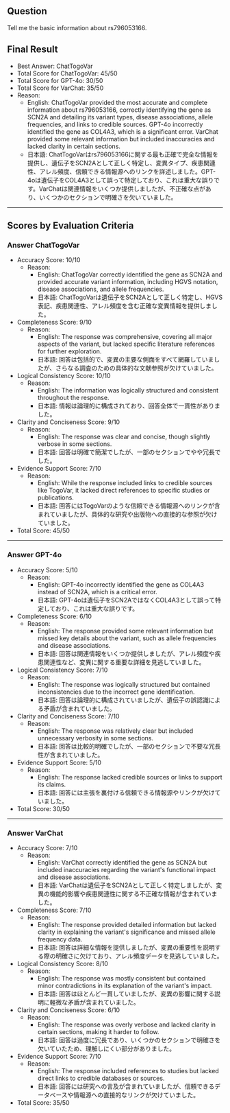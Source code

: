 ## Question

Tell me the basic information about rs796053166.

## Final Result

- Best Answer: ChatTogoVar
- Total Score for ChatTogoVar: 45/50
- Total Score for GPT-4o: 30/50
- Total Score for VarChat: 35/50
- Reason:
  - English: ChatTogoVar provided the most accurate and complete information about rs796053166, correctly identifying the gene as SCN2A and detailing its variant types, disease associations, allele frequencies, and links to credible sources. GPT-4o incorrectly identified the gene as COL4A3, which is a significant error. VarChat provided some relevant information but included inaccuracies and lacked clarity in certain sections.
  - 日本語: ChatTogoVarはrs796053166に関する最も正確で完全な情報を提供し、遺伝子をSCN2Aとして正しく特定し、変異タイプ、疾患関連性、アレル頻度、信頼できる情報源へのリンクを詳述しました。GPT-4oは遺伝子をCOL4A3として誤って特定しており、これは重大な誤りです。VarChatは関連情報をいくつか提供しましたが、不正確な点があり、いくつかのセクションで明確さを欠いていました。

---

## Scores by Evaluation Criteria

### Answer ChatTogoVar
- Accuracy Score: 10/10
  - Reason: 
    - English: ChatTogoVar correctly identified the gene as SCN2A and provided accurate variant information, including HGVS notation, disease associations, and allele frequencies.
    - 日本語: ChatTogoVarは遺伝子をSCN2Aとして正しく特定し、HGVS表記、疾患関連性、アレル頻度を含む正確な変異情報を提供しました。
- Completeness Score: 9/10
  - Reason: 
    - English: The response was comprehensive, covering all major aspects of the variant, but lacked specific literature references for further exploration.
    - 日本語: 回答は包括的で、変異の主要な側面をすべて網羅していましたが、さらなる調査のための具体的な文献参照が欠けていました。
- Logical Consistency Score: 10/10
  - Reason: 
    - English: The information was logically structured and consistent throughout the response.
    - 日本語: 情報は論理的に構成されており、回答全体で一貫性がありました。
- Clarity and Conciseness Score: 9/10
  - Reason: 
    - English: The response was clear and concise, though slightly verbose in some sections.
    - 日本語: 回答は明確で簡潔でしたが、一部のセクションでやや冗長でした。
- Evidence Support Score: 7/10
  - Reason: 
    - English: While the response included links to credible sources like TogoVar, it lacked direct references to specific studies or publications.
    - 日本語: 回答にはTogoVarのような信頼できる情報源へのリンクが含まれていましたが、具体的な研究や出版物への直接的な参照が欠けていました。
- Total Score: 45/50

---

### Answer GPT-4o
- Accuracy Score: 5/10
  - Reason: 
    - English: GPT-4o incorrectly identified the gene as COL4A3 instead of SCN2A, which is a critical error.
    - 日本語: GPT-4oは遺伝子をSCN2AではなくCOL4A3として誤って特定しており、これは重大な誤りです。
- Completeness Score: 6/10
  - Reason: 
    - English: The response provided some relevant information but missed key details about the variant, such as allele frequencies and disease associations.
    - 日本語: 回答は関連情報をいくつか提供しましたが、アレル頻度や疾患関連性など、変異に関する重要な詳細を見逃していました。
- Logical Consistency Score: 7/10
  - Reason: 
    - English: The response was logically structured but contained inconsistencies due to the incorrect gene identification.
    - 日本語: 回答は論理的に構成されていましたが、遺伝子の誤認識による矛盾が含まれていました。
- Clarity and Conciseness Score: 7/10
  - Reason: 
    - English: The response was relatively clear but included unnecessary verbosity in some sections.
    - 日本語: 回答は比較的明確でしたが、一部のセクションで不要な冗長性が含まれていました。
- Evidence Support Score: 5/10
  - Reason: 
    - English: The response lacked credible sources or links to support its claims.
    - 日本語: 回答には主張を裏付ける信頼できる情報源やリンクが欠けていました。
- Total Score: 30/50

---

### Answer VarChat
- Accuracy Score: 7/10
  - Reason: 
    - English: VarChat correctly identified the gene as SCN2A but included inaccuracies regarding the variant's functional impact and disease associations.
    - 日本語: VarChatは遺伝子をSCN2Aとして正しく特定しましたが、変異の機能的影響や疾患関連性に関する不正確な情報が含まれていました。
- Completeness Score: 7/10
  - Reason: 
    - English: The response provided detailed information but lacked clarity in explaining the variant's significance and missed allele frequency data.
    - 日本語: 回答は詳細な情報を提供しましたが、変異の重要性を説明する際の明確さに欠けており、アレル頻度データを見逃していました。
- Logical Consistency Score: 8/10
  - Reason: 
    - English: The response was mostly consistent but contained minor contradictions in its explanation of the variant's impact.
    - 日本語: 回答はほとんど一貫していましたが、変異の影響に関する説明に軽微な矛盾が含まれていました。
- Clarity and Conciseness Score: 6/10
  - Reason: 
    - English: The response was overly verbose and lacked clarity in certain sections, making it harder to follow.
    - 日本語: 回答は過度に冗長であり、いくつかのセクションで明確さを欠いていたため、理解しにくい部分がありました。
- Evidence Support Score: 7/10
  - Reason: 
    - English: The response included references to studies but lacked direct links to credible databases or sources.
    - 日本語: 回答には研究への言及が含まれていましたが、信頼できるデータベースや情報源への直接的なリンクが欠けていました。
- Total Score: 35/50